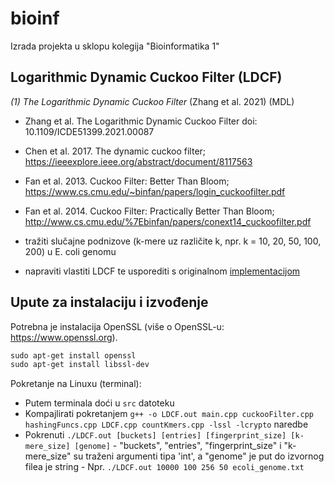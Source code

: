 

# bioinf
Izrada projekta u sklopu kolegija "Bioinformatika 1"

## Logarithmic Dynamic Cuckoo Filter (LDCF)

*(1) The Logarithmic Dynamic Cuckoo Filter* (Zhang et al. 2021) (MDL)

- Zhang et al. The Logarithmic Dynamic Cuckoo Filter 
	doi: 10.1109/ICDE51399.2021.00087
	
- Chen et al. 2017. The dynamic cuckoo filter; https://ieeexplore.ieee.org/abstract/document/8117563
- Fan et al. 2013. Cuckoo Filter: Better Than Bloom;
https://www.cs.cmu.edu/~binfan/papers/login_cuckoofilter.pdf
- Fan et al. 2014. Cuckoo Filter: Practically Better Than Bloom;
http://www.cs.cmu.edu/%7Ebinfan/papers/conext14_cuckoofilter.pdf
- tražiti slučajne podnizove (k-mere uz različite k, npr. k = 10, 20, 50, 100, 200) u E. coli genomu
- napraviti vlastiti LDCF te usporediti s originalnom [implementacijom](https://github.com/CGCL-codes/LDCF)

## Upute za instalaciju i izvođenje
Potrebna je instalacija OpenSSL (više o OpenSSL-u: https://www.openssl.org).

```txt
sudo apt-get install openssl
sudo apt-get install libssl-dev
```

Pokretanje na Linuxu (terminal):
- Putem terminala doći u `src` datoteku
- Kompajlirati pokretanjem `g++ -o LDCF.out main.cpp cuckooFilter.cpp hashingFuncs.cpp LDCF.cpp countKmers.cpp -lssl -lcrypto` naredbe
- Pokrenuti `./LDCF.out [buckets] [entries] [fingerprint_size] [k-mere_size] [genome]`
        - "buckets", "entries", "fingerprint_size" i "k-mere_size" su traženi argumenti tipa 'int', a "genome" je put do izvornog filea je string
        - Npr. `./LDCF.out 10000 100 256 50 ecoli_genome.txt`
